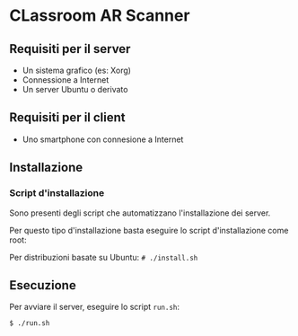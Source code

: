 # CLassroom AR Scanner

## Requisiti per il server

* Un sistema grafico (es: Xorg)
* Connessione a Internet
* Un server Ubuntu o derivato

## Requisiti per il client

* Uno smartphone con connesione a Internet

## Installazione

### Script d'installazione

Sono presenti degli script che automatizzano l'installazione dei server.

Per questo tipo d'installazione basta eseguire lo script d'installazione come root:

Per distribuzioni basate su Ubuntu: `# ./install.sh`

## Esecuzione

Per avviare il server, eseguire lo script `run.sh`:

`$ ./run.sh`

